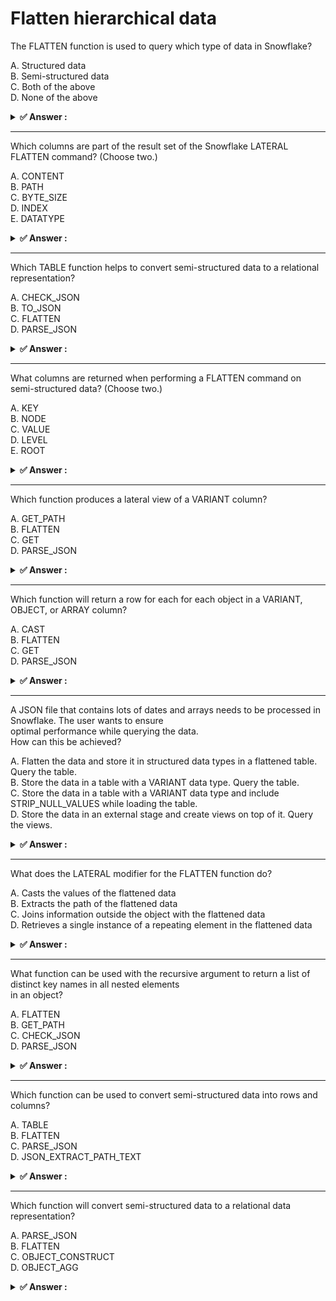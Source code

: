 # Flatten hierarchical data                                                                                                                                                                                                                                                                                                                                                          
The FLATTEN function is used to query which type of data in Snowflake?                                                                                                                                                                                                                                                                                                               
                                                                                                                                                                                                                                                                                                                                                                                     
A. Structured data<br>B. Semi-structured data<br>C. Both of the above<br>D. None of the above                                                                                                                                                                                                                                                                                        
                                                                                                                                                                                                                                                                                                                                                                                     
<details>                                                                                                                                                                                                                                                                                                                                                                            
<summary><strong>✅ Answer : </strong></summary>                                                                                                                                                                                                                                                                                                                                     
<strong>C</strong>                                                                                                                                                                                                                                                                                                                                                                   
                                                                                                                                                                                                                                                                                                                                                                                     
The correct answer is C, "Both of the above." The FLATTEN function in Snowflake is explicitly designed to                                                                                                                                                                                                                                                                            
handle semi-structured data, but it can also be effectively used in conjunction with structured data for certain                                                                                                                                                                                                                                                                     
transformations and manipulations.                                                                                                                                                                                                                                                                                                                                                   
FLATTEN's primary purpose is to expand arrays and objects contained within semi-structured data formats                                                                                                                                                                                                                                                                              
like JSON, Avro, ORC, Parquet, and XML into a relational form, making it easier to query. It iterates through the                                                                                                                                                                                                                                                                    
elements within a variant column, creating a new row for each element. This is essential because querying                                                                                                                                                                                                                                                                            
nested data without flattening would be significantly more complex and less efficient.                                                                                                                                                                                                                                                                                               
However, FLATTEN can also be applied to structured data scenarios, especially when working with array-like                                                                                                                                                                                                                                                                           
structures within relational tables. Imagine a scenario where a column in a structured table contains a                                                                                                                                                                                                                                                                              
comma-separated list or an array-like string. FLATTEN, along with functions like SPLIT_TO_TABLE, can be                                                                                                                                                                                                                                                                              
utilized to deconstruct this data into multiple rows, effectively transforming structured data into a format that                                                                                                                                                                                                                                                                    
can be analyzed more granularly. While not its core function, it extends the analytical capabilities when                                                                                                                                                                                                                                                                            
dealing with list-like data in relational databases.                                                                                                                                                                                                                                                                                                                                 
Therefore, while FLATTEN is most commonly associated with and fundamentally designed for semistructured data, its utility extends to structured data when data transformations involving array-like or listlike representations within columns are required. Hence, the ability to process both structured and semistructured data makes option C the most accurate.                 
References:                                                                                                                                                                                                                                                                                                                                                                          
Snowflake FLATTEN function: https://docs.snowflake.com/en/sql-reference/functions/flatten.html                                                                                                                                                                                                                                                                                       
</details>                                                                                                                                                                                                                                                                                                                                                                           
                                                                                                                                                                                                                                                                                                                                                                                     
                                                                                                                                                                                                                                                                                                                                                                                     
---                                                                                                                                                                                                                                                                                                                                                                                  
Which columns are part of the result set of the Snowflake LATERAL FLATTEN command? (Choose two.)                                                                                                                                                                                                                                                                                     
                                                                                                                                                                                                                                                                                                                                                                                     
A. CONTENT<br>B. PATH<br>C. BYTE_SIZE<br>D. INDEX<br>E. DATATYPE                                                                                                                                                                                                                                                                                                                     
                                                                                                                                                                                                                                                                                                                                                                                     
<details>                                                                                                                                                                                                                                                                                                                                                                            
<summary><strong>✅ Answer : </strong></summary>                                                                                                                                                                                                                                                                                                                                     
<strong>B, D</strong>                                                                                                                                                                                                                                                                                                                                                                
                                                                                                                                                                                                                                                                                                                                                                                     
The correct answer, B (PATH) and D (INDEX), accurately identifies two key columns returned by Snowflake's                                                                                                                                                                                                                                                                            
LATERAL FLATTEN command. LATERAL FLATTEN is a table function used to expand semi-structured data,                                                                                                                                                                                                                                                                                    
such as JSON or arrays, into a relational format. The PATH column reflects the location within the semistructured data where the current element was extracted. This can be a key within a JSON object or an array                                                                                                                                                                   
index. The INDEX column, pertinent to arrays, indicates the numerical position of the element within the array.                                                                                                                                                                                                                                                                      
Options A (CONTENT) and C (BYTE_SIZE) are not standard outputs of LATERAL FLATTEN. While the value                                                                                                                                                                                                                                                                                   
extracted from the semi-structured data is returned as a column (usually named "value" by default but this                                                                                                                                                                                                                                                                           
name can be changed using the as clause), CONTENT is not the name of a default column returned. The size                                                                                                                                                                                                                                                                             
of the data in bytes isn't explicitly provided as a column. Similarly, Option E (DATATYPE) is not part of the                                                                                                                                                                                                                                                                        
direct output columns of the function. Snowflake does infer and store the datatype internally, but does not                                                                                                                                                                                                                                                                          
surface it as an explicit output column from LATERAL FLATTEN.                                                                                                                                                                                                                                                                                                                        
Essentially, the returned value and its location are essential for understanding the structure after flattening.                                                                                                                                                                                                                                                                     
The PATH and INDEX columns are crucial for reassembling or navigating through the original semi-structured                                                                                                                                                                                                                                                                           
data if needed. For instance, to know that "value1" came from the JSON object key "person.address.street"                                                                                                                                                                                                                                                                            
and is the third element in an array nested under that, you'd consult the PATH and INDEX columns                                                                                                                                                                                                                                                                                     
respectively. The function simplifies querying semi-structured data, enabling users to treat it similar to                                                                                                                                                                                                                                                                           
relational tables, which is a core feature for data analysis in cloud environments.                                                                                                                                                                                                                                                                                                  
For further exploration, refer to the official Snowflake documentation:                                                                                                                                                                                                                                                                                                              
LATERAL FLATTEN Function: Provides comprehensive details on its syntax, usage, and returned columns.                                                                                                                                                                                                                                                                                 
</details>                                                                                                                                                                                                                                                                                                                                                                           
                                                                                                                                                                                                                                                                                                                                                                                     
                                                                                                                                                                                                                                                                                                                                                                                     
---                                                                                                                                                                                                                                                                                                                                                                                  
Which TABLE function helps to convert semi-structured data to a relational representation?                                                                                                                                                                                                                                                                                           
                                                                                                                                                                                                                                                                                                                                                                                     
A. CHECK_JSON<br>B. TO_JSON<br>C. FLATTEN<br>D. PARSE_JSON                                                                                                                                                                                                                                                                                                                           
                                                                                                                                                                                                                                                                                                                                                                                     
<details>                                                                                                                                                                                                                                                                                                                                                                            
<summary><strong>✅ Answer : </strong></summary>                                                                                                                                                                                                                                                                                                                                     
<strong>C</strong>                                                                                                                                                                                                                                                                                                                                                                   
                                                                                                                                                                                                                                                                                                                                                                                     
The correct answer is C. FLATTEN. The FLATTEN table function in Snowflake is explicitly designed to convert                                                                                                                                                                                                                                                                          
semi-structured data, such as JSON, Avro, or Parquet, into a relational format suitable for querying with SQL.                                                                                                                                                                                                                                                                       
It achieves this by "exploding" the nested structures within the semi-structured data into separate rows. Each                                                                                                                                                                                                                                                                       
resulting row represents a flattened element from the input data, typically including columns for the key,                                                                                                                                                                                                                                                                           
index (for arrays), and the value of the element. This process effectively transforms data that's not inherently                                                                                                                                                                                                                                                                     
tabular into a tabular representation, enabling joins, filters, and other relational operations.                                                                                                                                                                                                                                                                                     
CHECK_JSONB and PARSE_JSON are not table functions and serve different purposes. PARSE_JSON is a                                                                                                                                                                                                                                                                                     
scalar function that parses a JSON string into a variant data type; it doesn't convert it into a relational format.                                                                                                                                                                                                                                                                  
Similarly, CHECK_JSONB isn't a standard Snowflake function, though a user defined function could have this                                                                                                                                                                                                                                                                           
name. The primary use case of FLATTEN is breaking down nested data structures, making it ideal for                                                                                                                                                                                                                                                                                   
analyzing data from diverse sources with varying levels of nesting. By using FLATTEN on a column holding                                                                                                                                                                                                                                                                             
semi-structured data, the output is presented as a temporary relation, which can then be incorporated into                                                                                                                                                                                                                                                                           
views or tables, or utilized in further queries. This is essential for seamless analysis of semi-structured data                                                                                                                                                                                                                                                                     
within the relational framework of Snowflake.                                                                                                                                                                                                                                                                                                                                        
For further information on the FLATTEN table function, refer to the official Snowflake documentation:                                                                                                                                                                                                                                                                                
https://docs.snowflake.com/en/sql-reference/functions/flatten                                                                                                                                                                                                                                                                                                                        
</details>                                                                                                                                                                                                                                                                                                                                                                           
                                                                                                                                                                                                                                                                                                                                                                                     
                                                                                                                                                                                                                                                                                                                                                                                     
---                                                                                                                                                                                                                                                                                                                                                                                  
What columns are returned when performing a FLATTEN command on semi-structured data? (Choose two.)                                                                                                                                                                                                                                                                                   
                                                                                                                                                                                                                                                                                                                                                                                     
                                                                                                                                                                                                                                                                                                                                                                                     
A. KEY<br>B. NODE<br>C. VALUE<br>D. LEVEL<br>E. ROOT                                                                                                                                                                                                                                                                                                                                 
                                                                                                                                                                                                                                                                                                                                                                                     
<details>                                                                                                                                                                                                                                                                                                                                                                            
<summary><strong>✅ Answer : </strong></summary>                                                                                                                                                                                                                                                                                                                                     
<strong>A, C</strong>                                                                                                                                                                                                                                                                                                                                                                
                                                                                                                                                                                                                                                                                                                                                                                     
The FLATTEN function in Snowflake is designed to explode complex semi-structured data, such as JSON or                                                                                                                                                                                                                                                                               
arrays, into relational rows. When you apply FLATTEN, it doesn't just provide the raw data; instead, it gives you                                                                                                                                                                                                                                                                    
a structured representation of the data's hierarchical elements. The primary columns returned are KEY and                                                                                                                                                                                                                                                                            
VALUE. The KEY column indicates the key within the current level of the semi-structured data being                                                                                                                                                                                                                                                                                   
flattened. For a JSON object, this would be the field name. For an array, it is the index of each element starting                                                                                                                                                                                                                                                                   
at zero. The VALUE column contains the actual value associated with that particular key or index. It could be a                                                                                                                                                                                                                                                                      
simple scalar value like a string, number, or a nested JSON object or array. The NODE, LEVEL, and ROOT                                                                                                                                                                                                                                                                               
columns are not directly returned by the FLATTEN function itself. While these concepts relate to the data                                                                                                                                                                                                                                                                            
structure, FLATTEN mainly exposes the key-value pairs at the targeted flattening level. It is important tounderstand that FLATTEN generates a set of rows, each reflecting a single level of the hierarchical data,                                                                                                                                                                  
where the KEY identifies the path to access the VALUE. By utilizing these returned columns, you can then                                                                                                                                                                                                                                                                             
manipulate and query the formerly nested elements as relational data.                                                                                                                                                                                                                                                                                                                
For more details on the FLATTEN function and its syntax, you can refer to the official Snowflake                                                                                                                                                                                                                                                                                     
documentation: https://docs.snowflake.com/en/sql-reference/functions/flatten.html                                                                                                                                                                                                                                                                                                    
</details>                                                                                                                                                                                                                                                                                                                                                                           
                                                                                                                                                                                                                                                                                                                                                                                     
                                                                                                                                                                                                                                                                                                                                                                                     
---                                                                                                                                                                                                                                                                                                                                                                                  
Which function produces a lateral view of a VARIANT column?                                                                                                                                                                                                                                                                                                                          
                                                                                                                                                                                                                                                                                                                                                                                     
A. GET_PATH<br>B. FLATTEN<br>C. GET<br>D. PARSE_JSON                                                                                                                                                                                                                                                                                                                                 
                                                                                                                                                                                                                                                                                                                                                                                     
<details>                                                                                                                                                                                                                                                                                                                                                                            
<summary><strong>✅ Answer : </strong></summary>                                                                                                                                                                                                                                                                                                                                     
<strong>B</strong>                                                                                                                                                                                                                                                                                                                                                                   
                                                                                                                                                                                                                                                                                                                                                                                     
The correct answer is B. FLATTEN. The FLATTEN function in Snowflake is specifically designed to produce a                                                                                                                                                                                                                                                                            
lateral view of complex data structures like VARIANT columns, which often store semi-structured data such                                                                                                                                                                                                                                                                            
as JSON or arrays. FLATTEN transforms a single row containing a complex element into multiple rows,                                                                                                                                                                                                                                                                                  
effectively unnesting the structure. This makes it easier to work with the individual elements within the                                                                                                                                                                                                                                                                            
VARIANT data. The LATERAL aspect of the view means that the output of FLATTEN is applied row-by-row,                                                                                                                                                                                                                                                                                 
allowing access to fields within the VARIANT for each original row. In contrast, GET_PATH (A) retrieves values                                                                                                                                                                                                                                                                       
from specific paths within a VARIANT, but does not expand rows. GET (C) is a more general function for                                                                                                                                                                                                                                                                               
extracting data, but is not designed for lateral expansion and typically works on a single key. PARSE_JSON                                                                                                                                                                                                                                                                           
(D) parses a string into a JSON VARIANT but doesn't perform lateral unnesting. Therefore, FLATTEN is the                                                                                                                                                                                                                                                                             
only function that fits the requirements of generating a lateral view from a VARIANT column, effectively                                                                                                                                                                                                                                                                             
turning a single complex record into multiple related records which is necessary for analysis and reporting.                                                                                                                                                                                                                                                                         
For further details, refer to Snowflake’s official documentation on the FLATTEN function:                                                                                                                                                                                                                                                                                            
https://docs.snowflake.com/en/sql-reference/functions/flatten                                                                                                                                                                                                                                                                                                                        
</details>                                                                                                                                                                                                                                                                                                                                                                           
                                                                                                                                                                                                                                                                                                                                                                                     
                                                                                                                                                                                                                                                                                                                                                                                     
---                                                                                                                                                                                                                                                                                                                                                                                  
Which function will return a row for each for each object in a VARIANT, OBJECT, or ARRAY column?                                                                                                                                                                                                                                                                                     
                                                                                                                                                                                                                                                                                                                                                                                     
A. CAST<br>B. FLATTEN<br>C. GET<br>D. PARSE_JSON                                                                                                                                                                                                                                                                                                                                     
                                                                                                                                                                                                                                                                                                                                                                                     
<details>                                                                                                                                                                                                                                                                                                                                                                            
<summary><strong>✅ Answer : </strong></summary>                                                                                                                                                                                                                                                                                                                                     
<strong>B</strong>                                                                                                                                                                                                                                                                                                                                                                   
                                                                                                                                                                                                                                                                                                                                                                                     
The correct answer is B. FLATTEN. The FLATTEN function in Snowflake is specifically designed to expand                                                                                                                                                                                                                                                                               
semi-structured data, such as VARIANT, OBJECT, or ARRAY columns, into a relational, row-based format. This                                                                                                                                                                                                                                                                           
operation is crucial for querying nested data structures effectively. FLATTEN essentially creates a separate                                                                                                                                                                                                                                                                         
row for each element within the input structure. This transforms complex, hierarchical data into a tabular                                                                                                                                                                                                                                                                           
structure that standard SQL can easily process. This process is necessary when extracting individual values                                                                                                                                                                                                                                                                          
from arrays or objects for analysis.                                                                                                                                                                                                                                                                                                                                                 
CAST (option A) is used for type conversions between different data types, not for expanding nested                                                                                                                                                                                                                                                                                  
structures. GET (option C) retrieves a single element from a VARIANT or OBJECT using a specified key or                                                                                                                                                                                                                                                                              
index, but it does not produce a row for each element in the structure. PARSE_JSON (option D) converts a                                                                                                                                                                                                                                                                             
string into a JSON document (VARIANT), it does not expand it into rows.                                                                                                                                                                                                                                                                                                              
Therefore, only FLATTEN is capable of achieving the task of generating a new row for each object within a                                                                                                                                                                                                                                                                            
VARIANT, OBJECT, or ARRAY column, making it the correct choice for the described scenario. It facilitates the                                                                                                                                                                                                                                                                        
analysis and manipulation of semi-structured data within a relational database environment.                                                                                                                                                                                                                                                                                          
For more details on Snowflake’s FLATTEN function and its usage, refer to the official Snowflake                                                                                                                                                                                                                                                                                      
documentation:                                                                                                                                                                                                                                                                                                                                                                       
Snowflake FLATTEN Documentation                                                                                                                                                                                                                                                                                                                                                      
</details>                                                                                                                                                                                                                                                                                                                                                                           
                                                                                                                                                                                                                                                                                                                                                                                     
                                                                                                                                                                                                                                                                                                                                                                                     
---                                                                                                                                                                                                                                                                                                                                                                                  
A JSON file that contains lots of dates and arrays needs to be processed in Snowflake. The user wants to ensure                                                                                                                                                                                                                                                                      
optimal performance while querying the data.                                                                                                                                                                                                                                                                                                                                         
How can this be achieved?                                                                                                                                                                                                                                                                                                                                                            
                                                                                                                                                                                                                                                                                                                                                                                     
A. Flatten the data and store it in structured data types in a flattened table. Query the table.<br>B. Store the data in a table with a VARIANT data type. Query the table.<br>C. Store the data in a table with a VARIANT data type and include STRIP_NULL_VALUES while loading the table.<br>D. Store the data in an external stage and create views on top of it. Query the views.
                                                                                                                                                                                                                                                                                                                                                                                     
<details>                                                                                                                                                                                                                                                                                                                                                                            
<summary><strong>✅ Answer : </strong></summary>                                                                                                                                                                                                                                                                                                                                     
<strong>A</strong>                                                                                                                                                                                                                                                                                                                                                                   
                                                                                                                                                                                                                                                                                                                                                                                     
The optimal approach for querying JSON data containing dates and arrays in Snowflake, focusing on                                                                                                                                                                                                                                                                                    
performance, is to flatten the data into a structured table using appropriate data types (Option A). While                                                                                                                                                                                                                                                                           
Snowflake's VARIANT data type (Options B and C) is flexible and can store semi-structured data, it incurs a                                                                                                                                                                                                                                                                          
performance penalty when querying due to the need for runtime parsing and type inference. Flattening                                                                                                                                                                                                                                                                                 
involves extracting the nested elements and storing them in separate columns with specific data types like                                                                                                                                                                                                                                                                           
DATE, INTEGER, or BOOLEAN, enabling Snowflake's query engine to leverage indexing, partitioning, and                                                                                                                                                                                                                                                                                 
other optimizations. Option C introduces STRIP_NULL_VALUES, which is primarily for storage efficiency, not                                                                                                                                                                                                                                                                           
query performance optimization. Option D, using external stages and views, adds an extra layer of abstraction                                                                                                                                                                                                                                                                        
that doesn't address the core need for optimal query performance; it's better for accessing data without                                                                                                                                                                                                                                                                             
transformations. Flattening also avoids the cost of repeatedly parsing VARIANT columns, especially when                                                                                                                                                                                                                                                                              
dealing with large datasets and frequent queries. By pre-structuring the data, the query engine can directly                                                                                                                                                                                                                                                                         
access the required values, leading to significantly faster query execution and reduced resource                                                                                                                                                                                                                                                                                     
consumption. This approach is particularly beneficial for large datasets with many dates and arrays.                                                                                                                                                                                                                                                                                 
Authoritative Links:                                                                                                                                                                                                                                                                                                                                                                 
Snowflake Documentation on Data Types: https://docs.snowflake.com/en/sql-reference/data-types.html                                                                                                                                                                                                                                                                                   
Snowflake Documentation on Working with Semi-structured Data: https://docs.snowflake.com/en/guidesoverview-semistructured-data.html                                                                                                                                                                                                                                                  
Snowflake Performance Optimization Best Practices: https://docs.snowflake.com/en/userguide/performance-best-practices.html                                                                                                                                                                                                                                                           
</details>                                                                                                                                                                                                                                                                                                                                                                           
                                                                                                                                                                                                                                                                                                                                                                                     
                                                                                                                                                                                                                                                                                                                                                                                     
---                                                                                                                                                                                                                                                                                                                                                                                  
What does the LATERAL modifier for the FLATTEN function do?                                                                                                                                                                                                                                                                                                                          
                                                                                                                                                                                                                                                                                                                                                                                     
A. Casts the values of the flattened data<br>B. Extracts the path of the flattened data<br>C. Joins information outside the object with the flattened data<br>D. Retrieves a single instance of a repeating element in the flattened data                                                                                                                                            
                                                                                                                                                                                                                                                                                                                                                                                     
<details>                                                                                                                                                                                                                                                                                                                                                                            
<summary><strong>✅ Answer : </strong></summary>                                                                                                                                                                                                                                                                                                                                     
<strong>C</strong>                                                                                                                                                                                                                                                                                                                                                                   
                                                                                                                                                                                                                                                                                                                                                                                     
The correct answer is C. Joins information outside the object with the flattened data.                                                                                                                                                                                                                                                                                               
The LATERAL modifier, when used with the FLATTEN function in Snowflake, doesn't directly cast                                                                                                                                                                                                                                                                                        
data types, extract paths, or retrieve single instances of repeating elements within the flattenedstructure. Its primary purpose is to enable a correlated subquery-like behavior during the                                                                                                                                                                                         
flattening process.                                                                                                                                                                                                                                                                                                                                                                  
Specifically, without LATERAL, FLATTEN operates on a single row of the input table, generating                                                                                                                                                                                                                                                                                       
flattened rows based on the array or object within that row. However, with LATERAL, the output                                                                                                                                                                                                                                                                                       
of the FLATTEN function for each row is combined with the other columns of the original row. This                                                                                                                                                                                                                                                                                    
allows you to join the flattened data with other data from the same or different tables based on a                                                                                                                                                                                                                                                                                   
common key or other relationship. It allows you to work on each element of a nested object/array                                                                                                                                                                                                                                                                                     
and join the resulting rows with the rest of the row’s information. Think of it as a way to create a                                                                                                                                                                                                                                                                                 
result set where each flattened element is aware of the context of the original row from which it                                                                                                                                                                                                                                                                                    
was extracted. Essentially, LATERAL effectively allows for a row-by-row join, linking data                                                                                                                                                                                                                                                                                           
obtained from the flattened array or object to the associated row from the base table. This                                                                                                                                                                                                                                                                                          
empowers users to perform more complex queries involving both structured and semi-structured                                                                                                                                                                                                                                                                                         
data within Snowflake. The absence of LATERAL makes this kind of correlated operation                                                                                                                                                                                                                                                                                                
significantly more challenging to implement.                                                                                                                                                                                                                                                                                                                                         
For a comprehensive understanding, refer to the official Snowflake documentation on the                                                                                                                                                                                                                                                                                              
FLATTEN function and the LATERAL keyword: https://docs.snowflake.com/en/sqlreference/functions/flatten and https://docs.snowflake.com/en/sql-reference/constructs/lateral.                                                                                                                                                                                                           
</details>                                                                                                                                                                                                                                                                                                                                                                           
                                                                                                                                                                                                                                                                                                                                                                                     
                                                                                                                                                                                                                                                                                                                                                                                     
---                                                                                                                                                                                                                                                                                                                                                                                  
What function can be used with the recursive argument to return a list of distinct key names in all nested elements                                                                                                                                                                                                                                                                  
in an object?                                                                                                                                                                                                                                                                                                                                                                        
                                                                                                                                                                                                                                                                                                                                                                                     
A. FLATTEN<br>B. GET_PATH<br>C. CHECK_JSON<br>D. PARSE_JSON                                                                                                                                                                                                                                                                                                                          
                                                                                                                                                                                                                                                                                                                                                                                     
<details>                                                                                                                                                                                                                                                                                                                                                                            
<summary><strong>✅ Answer : </strong></summary>                                                                                                                                                                                                                                                                                                                                     
<strong>A</strong>                                                                                                                                                                                                                                                                                                                                                                   
                                                                                                                                                                                                                                                                                                                                                                                     
The correct answer is A, FLATTEN. The FLATTEN function in Snowflake is specifically                                                                                                                                                                                                                                                                                                  
designed to unpack nested structures like objects and arrays, making it ideal for                                                                                                                                                                                                                                                                                                    
extracting key names from complex JSON data. When used with the RECURSIVE                                                                                                                                                                                                                                                                                                            
argument, FLATTEN traverses all levels of nesting within the object. Crucially, FLATTEN                                                                                                                                                                                                                                                                                              
produces a table-like output with columns containing key-value pairs and other                                                                                                                                                                                                                                                                                                       
positional information, allowing the key names to be extracted using KEY column. No                                                                                                                                                                                                                                                                                                  
other function is purpose-built to operate this way for nested data. GET_PATH retrieves                                                                                                                                                                                                                                                                                              
values at a specific path but is not designed to discover all keys. CHECK_JSON and                                                                                                                                                                                                                                                                                                   
PARSE_JSON are for validating and transforming JSON, respectively, but not for the                                                                                                                                                                                                                                                                                                   
type of recursive key extraction required. Therefore, FLATTEN with the recursive option                                                                                                                                                                                                                                                                                              
is the most appropriate and efficient choice for this task. Specifically, when FLATTEN is                                                                                                                                                                                                                                                                                            
used with RECURSIVE => TRUE and applied to a JSON object containing potentially                                                                                                                                                                                                                                                                                                      
nested objects or arrays, it will return a table with a row for each individual value found,                                                                                                                                                                                                                                                                                         
making it feasible to list all distinct key names by selecting the distinct values within the                                                                                                                                                                                                                                                                                        
'key' column.                                                                                                                                                                                                                                                                                                                                                                        
For further research on the Snowflake FLATTEN function and its capabilities, refer to the                                                                                                                                                                                                                                                                                            
official Snowflake documentation: https://docs.snowflake.com/en/sqlreference/functions/flatten                                                                                                                                                                                                                                                                                       
</details>                                                                                                                                                                                                                                                                                                                                                                           
                                                                                                                                                                                                                                                                                                                                                                                     
                                                                                                                                                                                                                                                                                                                                                                                     
---                                                                                                                                                                                                                                                                                                                                                                                  
Which function can be used to convert semi-structured data into rows and columns?                                                                                                                                                                                                                                                                                                    
                                                                                                                                                                                                                                                                                                                                                                                     
A. TABLE<br>B. FLATTEN<br>C. PARSE_JSON<br>D. JSON_EXTRACT_PATH_TEXT                                                                                                                                                                                                                                                                                                                 
                                                                                                                                                                                                                                                                                                                                                                                     
<details>                                                                                                                                                                                                                                                                                                                                                                            
<summary><strong>✅ Answer : </strong></summary>                                                                                                                                                                                                                                                                                                                                     
<strong>B</strong>                                                                                                                                                                                                                                                                                                                                                                   
                                                                                                                                                                                                                                                                                                                                                                                     
The correct answer is B. FLATTEN.                                                                                                                                                                                                                                                                                                                                                    
The FLATTEN function in Snowflake is specifically designed to transform semistructured data, such as JSON or arrays, into a relational format by producing a lateral                                                                                                                                                                                                                 
view. This means it takes a single row with complex data and outputs multiple rows,                                                                                                                                                                                                                                                                                                  
effectively "flattening" the structure. Each resulting row typically represents a                                                                                                                                                                                                                                                                                                    
component within the original semi-structured element, like elements in an array or keyvalue pairs in a JSON object.                                                                                                                                                                                                                                                                 
Option A, TABLE, is used for querying and manipulating existing tables, not for                                                                                                                                                                                                                                                                                                      
transforming semi-structured data. Option C, PARSE_JSON, converts a text string                                                                                                                                                                                                                                                                                                      
representing JSON into a JSON object, making it usable within Snowflake, but it doesn't                                                                                                                                                                                                                                                                                              
restructure the data into rows and columns. Option D, JSON_EXTRACT_PATH_TEXT,                                                                                                                                                                                                                                                                                                        
extracts a value from a specific path in a JSON object, but again, it doesn’t flatten the                                                                                                                                                                                                                                                                                            
structure into multiple rows.                                                                                                                                                                                                                                                                                                                                                        
Therefore, only FLATTEN directly facilitates the desired conversion from semistructured formats to the structured row-and-column format that relational databases                                                                                                                                                                                                                    
utilize. The output of flatten is used in a from clause to enable users to query the newly                                                                                                                                                                                                                                                                                           
generated rows. Using the provided sample JSON, FLATTEN would create rows for each                                                                                                                                                                                                                                                                                                   
nested value, such as "voted_answers", "vote_count", and "is_most_voted", allowing                                                                                                                                                                                                                                                                                                   
users to access these elements as columns. This makes it the appropriate choice for                                                                                                                                                                                                                                                                                                  
analyzing data stored in semi-structured formats within Snowflake. It essentially                                                                                                                                                                                                                                                                                                    
exposes each field in the nested JSON as a column within the lateral view result.                                                                                                                                                                                                                                                                                                    
For further reading and confirmation, refer to Snowflake’s official documentation on the                                                                                                                                                                                                                                                                                             
FLATTEN function: https://docs.snowflake.com/en/sql-reference/functions/flatten and                                                                                                                                                                                                                                                                                                  
Semi-structured data documentation https://docs.snowflake.com/en/sqlreference/data-types-semi-structured                                                                                                                                                                                                                                                                             
</details>                                                                                                                                                                                                                                                                                                                                                                           
                                                                                                                                                                                                                                                                                                                                                                                     
                                                                                                                                                                                                                                                                                                                                                                                     
---                                                                                                                                                                                                                                                                                                                                                                                  
Which function will convert semi-structured data to a relational data representation?                                                                                                                                                                                                                                                                                                
                                                                                                                                                                                                                                                                                                                                                                                     
A. PARSE_JSON<br>B. FLATTEN<br>C. OBJECT_CONSTRUCT<br>D. OBJECT_AGG                                                                                                                                                                                                                                                                                                                  
                                                                                                                                                                                                                                                                                                                                                                                     
<details>                                                                                                                                                                                                                                                                                                                                                                            
<summary><strong>✅ Answer : </strong></summary>                                                                                                                                                                                                                                                                                                                                     
<strong>B</strong>                                                                                                                                                                                                                                                                                                                                                                   
                                                                                                                                                                                                                                                                                                                                                                                     
The Correct answer is ["B"]                                                                                                                                                                                                                                                                                                                                                          
</details>                                                                                                                                                                                                                                                                                                                                                                           
                                                                                                                                                                                                                                                                                                                                                                                     
                                                                                                                                                                                                                                                                                                                                                                                     

